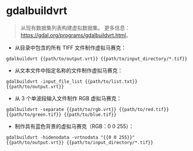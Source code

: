# gdalbuildvrt

> 从现有数据集列表构建虚拟数据集。
> 更多信息：<https://gdal.org/programs/gdalbuildvrt.html>。

- 从目录中包含的所有 TIFF 文件制作虚拟马赛克：

`gdalbuildvrt {{path/to/output.vrt}} {{path/to/input_directory/*.tif}}`

- 从文本文件中指定名称的文件制作虚拟马赛克：

`gdalbuildvrt -input_file_list {{path/to/list.txt}} {{path/to/output.vrt}}`

- 从 3 个单波段输入文件制作 RGB 虚拟马赛克：

`gdalbuildvrt -separate {{path/to/rgb.vrt}} {{path/to/red.tif}} {{path/to/green.tif}} {{path/to/blue.tif}}`

- 制作具有蓝色背景的虚拟马赛克（RGB：0 0 255）：

`gdalbuildvrt -hidenodata -vrtnodata "{{0 0 255}}" {{path/to/output.vrt}} {{path/to/input_directory/*.tif}}`